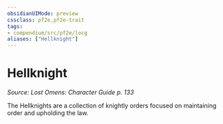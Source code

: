 ```yaml
---
obsidianUIMode: preview
cssclass: pf2e,pf2e-trait
tags:
- compendium/src/pf2e/locg
aliases: ["Hellknight"]
---
```

# Hellknight  
*Source: Lost Omens: Character Guide p. 133*  

The Hellknights are a collection of knightly orders focused on maintaining order and upholding the law.